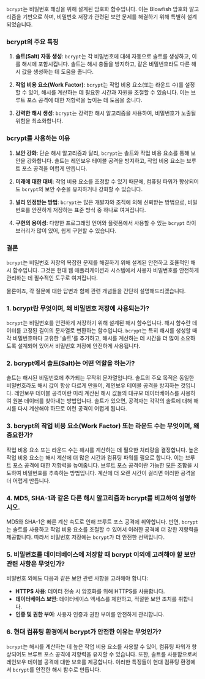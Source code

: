`bcrypt`는 비밀번호 해싱을 위해 설계된 암호화 함수입니다. 이는 Blowfish 암호화 알고리즘을 기반으로 하며, 비밀번호 저장과 관련된 보안 문제를 해결하기 위해 특별히 설계되었습니다.

### bcrypt의 주요 특징

1. **솔트(Salt) 자동 생성**: `bcrypt`는 각 비밀번호에 대해 자동으로 솔트를 생성하고, 이를 해시에 포함시킵니다. 솔트는 해시 충돌을 방지하고, 같은 비밀번호라도 다른 해시 값을 생성하는 데 도움을 줍니다.
    
2. **작업 비용 요소(Work Factor)**: `bcrypt`는 작업 비용 요소(또는 라운드 수)를 설정할 수 있어, 해시를 계산하는 데 필요한 시간과 자원을 조절할 수 있습니다. 이는 브루트 포스 공격에 대한 저항력을 높이는 데 도움을 줍니다.
    
3. **강력한 해시 생성**: `bcrypt`는 강력한 해시 알고리즘을 사용하여, 비밀번호가 노출될 위험을 최소화합니다.
    

### bcrypt를 사용하는 이유

1. **보안 강화**: 단순 해시 알고리즘과 달리, `bcrypt`는 솔트와 작업 비용 요소를 통해 보안을 강화합니다. 솔트는 레인보우 테이블 공격을 방지하고, 작업 비용 요소는 브루트 포스 공격을 어렵게 만듭니다.
    
2. **미래에 대한 대비**: 작업 비용 요소를 조정할 수 있기 때문에, 컴퓨팅 파워가 향상되어도 `bcrypt`의 보안 수준을 유지하거나 강화할 수 있습니다.
    
3. **널리 인정받는 방법**: `bcrypt`는 많은 개발자와 조직에 의해 신뢰받는 방법으로, 비밀번호를 안전하게 저장하는 표준 방식 중 하나로 여겨집니다.
    
4. **구현의 용이성**: 다양한 프로그래밍 언어와 플랫폼에서 사용할 수 있는 `bcrypt` 라이브러리가 많이 있어, 쉽게 구현할 수 있습니다.
    

### 결론

`bcrypt`는 비밀번호 저장의 복잡한 문제를 해결하기 위해 설계된 안전하고 효율적인 해시 함수입니다. 그것은 현대 웹 애플리케이션과 시스템에서 사용자 비밀번호를 안전하게 관리하는 데 필수적인 도구로 여겨집니다.




  
물론이죠, 각 질문에 대한 답변과 함께 관련 개념들을 간단히 설명해드리겠습니다.

### 1. bcrypt란 무엇이며, 왜 비밀번호 저장에 사용되는가?

`bcrypt`는 비밀번호를 안전하게 저장하기 위해 설계된 해시 함수입니다. 해시 함수란 데이터를 고정된 길이의 문자열로 변환하는 함수입니다. `bcrypt`는 특히 해시를 생성할 때 각 비밀번호마다 고유한 '솔트'를 추가하고, 해시를 계산하는 데 시간을 더 많이 소요하도록 설계되어 있어서 비밀번호 저장에 안전하게 사용됩니다.

### 2. bcrypt에서 솔트(Salt)는 어떤 역할을 하는가?

솔트는 해시된 비밀번호에 추가되는 무작위 문자열입니다. 솔트의 주요 목적은 동일한 비밀번호라도 해시 값이 항상 다르게 만들어, 레인보우 테이블 공격을 방지하는 것입니다. 레인보우 테이블 공격이란 미리 계산된 해시 값들의 대규모 데이터베이스를 사용하여 원본 데이터를 찾아내는 방법입니다. 솔트가 있으면, 공격자는 각각의 솔트에 대해 해시를 다시 계산해야 하므로 이런 공격이 어렵게 됩니다.

### 3. bcrypt의 작업 비용 요소(Work Factor) 또는 라운드 수는 무엇이며, 왜 중요한가?

작업 비용 요소 또는 라운드 수는 해시를 계산하는 데 필요한 처리량을 결정합니다. 높은 작업 비용 요소는 해시 계산에 더 많은 시간과 컴퓨팅 파워를 필요로 합니다. 이는 브루트 포스 공격에 대한 저항력을 높여줍니다. 브루트 포스 공격이란 가능한 모든 조합을 시도하여 비밀번호를 추측하는 방법입니다. 계산에 더 오랜 시간이 걸리면 이러한 공격을 더 어렵게 만듭니다.

### 4. MD5, SHA-1과 같은 다른 해시 알고리즘과 bcrypt를 비교하여 설명하시오.

MD5와 SHA-1은 빠른 계산 속도로 인해 브루트 포스 공격에 취약합니다. 반면, `bcrypt`는 솔트를 사용하고 작업 비용 요소를 조절할 수 있어서 이러한 공격에 더 강한 저항력을 제공합니다. 따라서 비밀번호 저장에는 `bcrypt`가 더 안전한 선택입니다.

### 5. 비밀번호를 데이터베이스에 저장할 때 bcrypt 이외에 고려해야 할 보안 관련 사항은 무엇인가?

비밀번호 외에도 다음과 같은 보안 관련 사항을 고려해야 합니다:

- **HTTPS 사용**: 데이터 전송 시 암호화를 위해 HTTPS를 사용합니다.
- **데이터베이스 보안**: 데이터베이스 액세스를 제한하고, 적절한 보안 조치를 취합니다.
- **인증 및 권한 부여**: 사용자 인증과 권한 부여를 안전하게 관리합니다.

### 6. 현대 컴퓨팅 환경에서 bcrypt가 안전한 이유는 무엇인가?

`bcrypt`는 해시를 계산하는 데 높은 작업 비용 요소를 사용할 수 있어, 컴퓨팅 파워가 향상되어도 브루트 포스 공격에 저항력을 유지할 수 있습니다. 또한, 솔트를 사용함으로써 레인보우 테이블 공격에 대한 보호를 제공합니다. 이러한 특징들이 현대 컴퓨팅 환경에서 `bcrypt`를 안전한 해시 함수로 만듭니다.